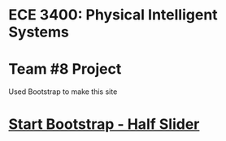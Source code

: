 # ECE 3400: Physical Intelligent Systems 
# Team #8 Project

Used Bootstrap to make this site
# [Start Bootstrap - Half Slider](https://startbootstrap.com/template-overviews/half-slider/)
